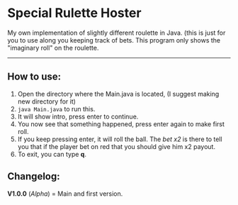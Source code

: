 # Special Rulette Hoster
My own implementation of slightly different roulette in Java.
(this is just for you to use along you keeping track of bets. This program only shows the "imaginary roll" on the roulette.
<hr>

## How to use:
1. Open the directory where the Main.java is located, (I suggest making new directory for it)
2. `java Main.java` to run this.
3. It will show intro, press enter to continue.
4. You now see that something happened, press enter again to make first roll.
5. If you keep pressing enter, it will roll the ball. The _bet x2_ is there to tell you that if the player bet on red that you should give him x2 payout.
6. To exit, you can type **q**.


## Changelog:

**V1.0.0** (_Alpha_) = Main and first version.
